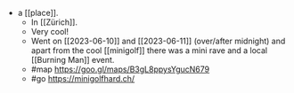 - a [[place]].
  - In [[Zürich]].
  - Very cool!
  - Went on [[2023-06-10]] and [[2023-06-11]] (over/after midnight) and apart from the cool [[minigolf]] there was a mini rave and a local [[Burning Man]] event.
  - #map https://goo.gl/maps/B3gL8ppysYgucN679
  - #go https://minigolfhard.ch/
